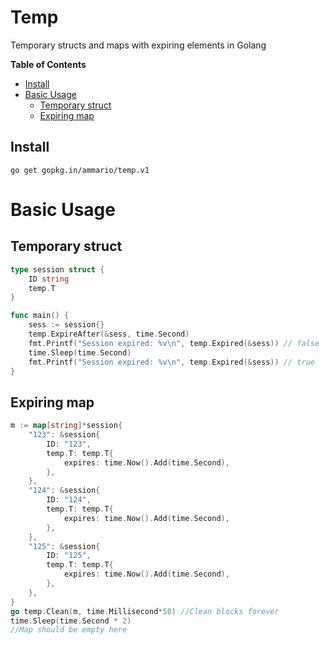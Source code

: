 # Temp
Temporary structs and maps with expiring elements in Golang

<!-- START doctoc generated TOC please keep comment here to allow auto update -->
<!-- DON'T EDIT THIS SECTION, INSTEAD RE-RUN doctoc TO UPDATE -->
**Table of Contents** 

  - [Install](#install)
- [Basic Usage](#basic-usage)
  - [Temporary struct](#temporary-struct)
  - [Expiring map](#expiring-map)

<!-- END doctoc generated TOC please keep comment here to allow auto update -->

## Install

```go get gopkg.in/ammario/temp.v1```

# Basic Usage
## Temporary struct

```go
type session struct {
	ID string
	temp.T
}

func main() {
	sess := session{}
	temp.ExpireAfter(&sess, time.Second)
	fmt.Printf("Session expired: %v\n", temp.Expired(&sess)) // false
	time.Sleep(time.Second)
	fmt.Printf("Session expired: %v\n", temp.Expired(&sess)) // true
}

```


## Expiring map

```go
m := map[string]*session{
    "123": &session{
        ID: "123",
        temp.T: temp.T{
            expires: time.Now().Add(time.Second),
        },
    },
    "124": &session{
        ID: "124",
        temp.T: temp.T{
            expires: time.Now().Add(time.Second),
        },
    },
    "125": &session{
        ID: "125",
        temp.T: temp.T{
            expires: time.Now().Add(time.Second),
        },
    },
}
go temp.Clean(m, time.Millisecond*50) //Clean blocks forever
time.Sleep(time.Second * 2)
//Map should be empty here
```

